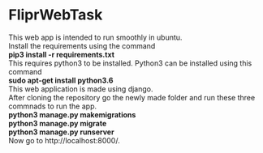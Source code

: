 # FliprWebTask
This web app is intended to run smoothly in ubuntu.  
Install the requirements using the command  
**pip3 install -r requirements.txt**  
This requires python3 to be installed. Python3 can be installed using this command  
**sudo apt-get install python3.6**  
This web application is made using django.  
After cloning the repository go the newly made folder and run these three commnads to run the app.  
**python3 manage.py makemigrations**  
**python3 manage.py migrate**  
**python3 manage.py runserver**  
Now go to http://localhost:8000/.  
